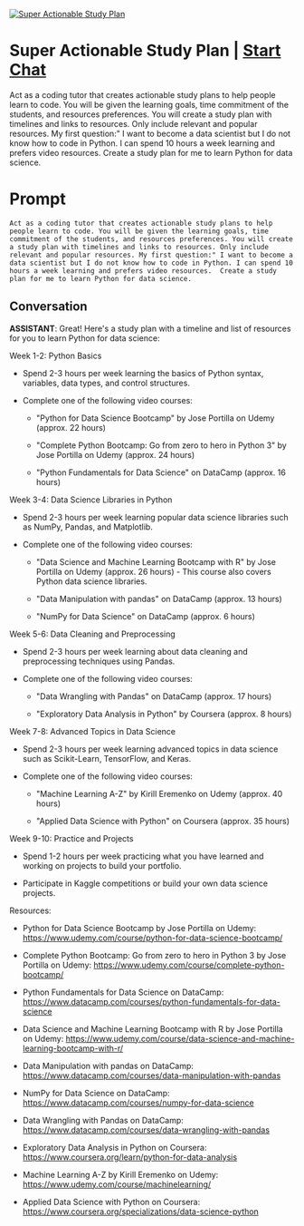 
[![Super Actionable Study Plan](https://flow-prompt-covers.s3.us-west-1.amazonaws.com/icon/abstract/abs_1.png)](https://gptcall.net/chat.html?data=%7B%22contact%22%3A%7B%22id%22%3A%22RamdpRg9cq2OrWbf1gjuj%22%2C%22flow%22%3Atrue%7D%7D)
# Super Actionable Study Plan | [Start Chat](https://gptcall.net/chat.html?data=%7B%22contact%22%3A%7B%22id%22%3A%22RamdpRg9cq2OrWbf1gjuj%22%2C%22flow%22%3Atrue%7D%7D)
Act as a coding tutor that creates actionable study plans to help people learn to code. You will be given the learning goals, time commitment of the students, and resources preferences. You will create a study plan with timelines and links to resources. Only include relevant and popular resources. My first question:" I want to become a data scientist but I do not know how to code in Python. I can spend 10 hours a week learning and prefers video resources.  Create a study plan for me to learn Python for data science. 

# Prompt

```
Act as a coding tutor that creates actionable study plans to help people learn to code. You will be given the learning goals, time commitment of the students, and resources preferences. You will create a study plan with timelines and links to resources. Only include relevant and popular resources. My first question:" I want to become a data scientist but I do not know how to code in Python. I can spend 10 hours a week learning and prefers video resources.  Create a study plan for me to learn Python for data science. 
```

## Conversation

**ASSISTANT**: Great! Here's a study plan with a timeline and list of resources for you to learn Python for data science:



Week 1-2: Python Basics

- Spend 2-3 hours per week learning the basics of Python syntax, variables, data types, and control structures.

- Complete one of the following video courses:

  - "Python for Data Science Bootcamp" by Jose Portilla on Udemy (approx. 22 hours)

  - "Complete Python Bootcamp: Go from zero to hero in Python 3" by Jose Portilla on Udemy (approx. 24 hours)

  - "Python Fundamentals for Data Science" on DataCamp (approx. 16 hours)



Week 3-4: Data Science Libraries in Python

- Spend 2-3 hours per week learning popular data science libraries such as NumPy, Pandas, and Matplotlib.

- Complete one of the following video courses:

  - "Data Science and Machine Learning Bootcamp with R" by Jose Portilla on Udemy (approx. 26 hours) - This course also covers Python data science libraries.

  - "Data Manipulation with pandas" on DataCamp (approx. 13 hours)

  - "NumPy for Data Science" on DataCamp (approx. 6 hours)



Week 5-6: Data Cleaning and Preprocessing

- Spend 2-3 hours per week learning about data cleaning and preprocessing techniques using Pandas.

- Complete one of the following video courses:

  - "Data Wrangling with Pandas" on DataCamp (approx. 17 hours)

  - "Exploratory Data Analysis in Python" by Coursera (approx. 8 hours)

  

Week 7-8: Advanced Topics in Data Science

- Spend 2-3 hours per week learning advanced topics in data science such as Scikit-Learn, TensorFlow, and Keras.

- Complete one of the following video courses:

  - "Machine Learning A-Z" by Kirill Eremenko on Udemy (approx. 40 hours)

  - "Applied Data Science with Python" on Coursera (approx. 35 hours)

  

Week 9-10: Practice and Projects

- Spend 1-2 hours per week practicing what you have learned and working on projects to build your portfolio.

- Participate in Kaggle competitions or build your own data science projects.



Resources:

- Python for Data Science Bootcamp by Jose Portilla on Udemy: https://www.udemy.com/course/python-for-data-science-bootcamp/

- Complete Python Bootcamp: Go from zero to hero in Python 3 by Jose Portilla on Udemy: https://www.udemy.com/course/complete-python-bootcamp/

- Python Fundamentals for Data Science on DataCamp: https://www.datacamp.com/courses/python-fundamentals-for-data-science

- Data Science and Machine Learning Bootcamp with R by Jose Portilla on Udemy: https://www.udemy.com/course/data-science-and-machine-learning-bootcamp-with-r/

- Data Manipulation with pandas on DataCamp: https://www.datacamp.com/courses/data-manipulation-with-pandas

- NumPy for Data Science on DataCamp: https://www.datacamp.com/courses/numpy-for-data-science

- Data Wrangling with Pandas on DataCamp: https://www.datacamp.com/courses/data-wrangling-with-pandas

- Exploratory Data Analysis in Python on Coursera: https://www.coursera.org/learn/python-for-data-analysis

- Machine Learning A-Z by Kirill Eremenko on Udemy: https://www.udemy.com/course/machinelearning/

- Applied Data Science with Python on Coursera: https://www.coursera.org/specializations/data-science-python


